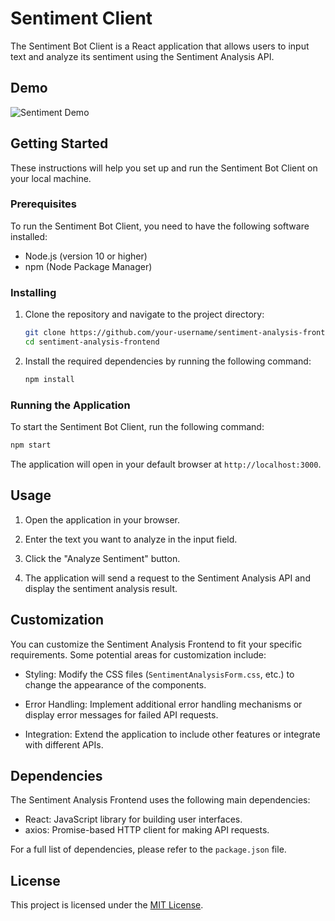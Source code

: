 # Sentiment Client

The Sentiment Bot Client is a React application that allows users to input text and analyze its sentiment using the Sentiment Analysis API.

## Demo <a name="demo"></a>

![Sentiment Demo](https://i.ibb.co/TH4cDYs/Screenshot-2023-07-08-at-11-53-47.png)

## Getting Started

These instructions will help you set up and run the Sentiment Bot Client on your local machine.

### Prerequisites

To run the Sentiment Bot Client, you need to have the following software installed:

- Node.js (version 10 or higher)
- npm (Node Package Manager)

### Installing

1. Clone the repository and navigate to the project directory:

   ```bash
   git clone https://github.com/your-username/sentiment-analysis-frontend.git
   cd sentiment-analysis-frontend
   ```

2. Install the required dependencies by running the following command:

   ```bash
   npm install
   ```

### Running the Application

To start the Sentiment Bot Client, run the following command:

```bash
npm start
```

The application will open in your default browser at `http://localhost:3000`.

## Usage

1. Open the application in your browser.

2. Enter the text you want to analyze in the input field.

3. Click the "Analyze Sentiment" button.

4. The application will send a request to the Sentiment Analysis API and display the sentiment analysis result.

## Customization

You can customize the Sentiment Analysis Frontend to fit your specific requirements. Some potential areas for customization include:

- Styling: Modify the CSS files (`SentimentAnalysisForm.css`, etc.) to change the appearance of the components.

- Error Handling: Implement additional error handling mechanisms or display error messages for failed API requests.

- Integration: Extend the application to include other features or integrate with different APIs.

## Dependencies

The Sentiment Analysis Frontend uses the following main dependencies:

- React: JavaScript library for building user interfaces.
- axios: Promise-based HTTP client for making API requests.

For a full list of dependencies, please refer to the `package.json` file.

## License

This project is licensed under the [MIT License](LICENSE).
